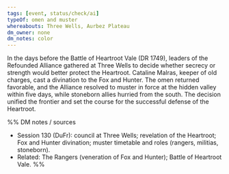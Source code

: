 ```yaml
---
tags: [event, status/check/ai]
typeOf: omen and muster
whereabouts: Three Wells, Aurbez Plateau
dm_owner: none
dm_notes: color
---
```


In the days before the Battle of Heartroot Vale (DR 1749), leaders of the Refounded Alliance gathered at Three Wells to decide whether secrecy or strength would better protect the Heartroot. Cataline Malras, keeper of old charges, cast a divination to the Fox and Hunter. The omen returned favorable, and the Alliance resolved to muster in force at the hidden valley within five days, while stoneborn allies hurried from the south. The decision unified the frontier and set the course for the successful defense of the Heartroot.

%%
DM notes / sources
- Session 130 (DuFr): council at Three Wells; revelation of the Heartroot; Fox and Hunter divination; muster timetable and roles (rangers, militias, stoneborn).
- Related: The Rangers (veneration of Fox and Hunter); Battle of Heartroot Vale.
%%
